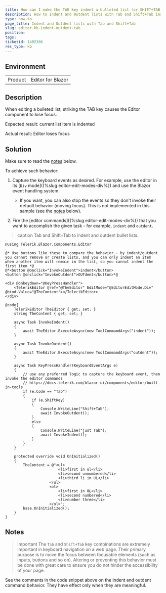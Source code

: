 ```yaml
---
title: How can I make the TAB key indent a bulleted list (or SHIFT+TAB to outdent), instead of causing Editor to lose focus?
description: How to Indent and Outdent lists with Tab and Shift+Tab instead of move focus
type: how-to
page_title: Indent and Outdent lists with Tab and Shift+Tab
slug: editor-kb-indent-outdent-tab
position: 
tags: 
ticketid: 1492306
res_type: kb
---
```


## Environment
<table>
	<tbody>
		<tr>
			<td>Product</td>
			<td>Editor for Blazor</td>
		</tr>
	</tbody>
</table>


## Description

When editing a bulleted list, striking the TAB key causes the Editor component to lose focus.

Expected result: current list item is indented

Actual result: Editor loses focus

## Solution

Make sure to read the [notes](#notes) below.

To achieve such behavior:

1. Capture the keyboard events as desired. For example, use the editor in its [`Div` mode]({%slug editor-edit-modes-div%}) and use the Blazor event handling system.

    * If you want, you can also stop the events so they don't invoke their default behavior (moving focus). This is not implemented in this sample (see the [notes](#notes) below).

1. Fire the [editor commands]({%slug editor-edit-modes-div%}) that you want to accomplish the given task - for example, `indent` and `outdent`.

>caption Tab and Shift+Tab to indent and outdent bullet lists.

````CSHTML
@using Telerik.Blazor.Components.Editor

@* Use buttons like these to compare the behavior - by indent/outdent you cannot remove or create lists, and you can only indent an item when another item will remain in the list, so you cannot indent the first item *@
@*<button @onclick="InvokeIndent">indent</button>
<button @onclick="InvokeOutdent">OUTdent</button>*@

<div @onkeydown="@KeyPressHandler">
    <TelerikEditor @ref="@TheEditor" EditMode="@EditorEditMode.Div" @bind-Value="@TheContent"></TelerikEditor>
</div>

@code{
    TelerikEditor TheEditor { get; set; }
    string TheContent { get; set; }

    async Task InvokeIndent()
    {
        await TheEditor.ExecuteAsync(new ToolCommandArgs("indent"));
    }

    async Task InvokeOutdent()
    {
        await TheEditor.ExecuteAsync(new ToolCommandArgs("outdent"));
    }

    async Task KeyPressHandler(KeyboardEventArgs e)
    {
        // use any preferred logic to capture the keyboard event, then invoke the editor commands
        // https://docs.telerik.com/blazor-ui/components/editor/built-in-tools
        if (e.Code == "Tab")
        {
            if (e.ShiftKey)
            {
                Console.WriteLine("Shift+Tab");
                await InvokeOutdent();
            }
            else
            {
                Console.WriteLine("just Tab");
                await InvokeIndent();
            }
        }
    }

    protected override void OnInitialized()
    {
        TheContent = @"<ul>
                        <li>first in ul</li>
                        <li>second unnumbered</li>
                        <li>third li in UL</li>
                    </ul>
                    <ol>
                        <li>first in OL</li>
                        <li>second numbered</li>
                        <li>number three</li>
                    </ol>";
        base.OnInitialized();
    }
}
````

## Notes

>important The `Tab` and `Shift+Tab` key combinations are extremely important in keyboard navigation on a web page. Their primary purpose is to move the focus between focusable elements (such as inputs, buttons and so on). Altering or preventing this behavior must be done with great care to ensure you do not hinder the accessibility of your page.

See the comments in the code snippet above on the indent and outdent command behavior. They have effect only when they are meaningful.

